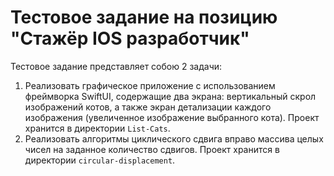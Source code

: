 # Тестовое задание на позицию "Стажёр IOS разработчик"

Тестовое задание представляет собою 2 задачи:

1. Реализовать графическое приложение с использованием фреймворка SwiftUI, содержащие два экрана: вертикальный скрол изображений котов, а также экран детализации каждого изображения (увеличенное изображение выбранного кота). Проект хранится в директории `List-Cats`.
2. Реализовать алгоритмы циклического сдвига вправо массива целых чисел на заданное количество сдвигов. Проект хранится в директории `circular-displacement`.

